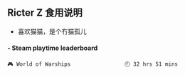 ## Ricter Z 食用说明
- 喜欢猫猫，是个冇猫孤儿

<!-- steam-box start -->
#### - Steam playtime leaderboard
```text
🎮 World of Warships                 🕘 32 hrs 51 mins
```
<!-- Powered by https://github.com/YouEclipse/steam-box . -->
<!-- steam-box end -->
